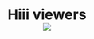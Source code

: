 


<h1 align="center"> 
  Hiii viewers<br>
  <img src="https://media1.tenor.com/m/X3jJ_r78JlcAAAAC/bobs-burger-tina-belcher.gif" />
</h1>


